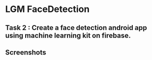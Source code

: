 # LGM FaceDetection

## Task 2 : Create a face detection android app using machine learning kit on firebase.

## Screenshots

